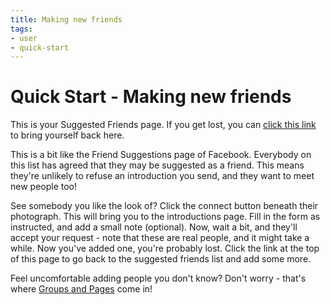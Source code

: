 ```yaml
---
title: Making new friends
tags:
- user
- quick-start
---
```

# Quick Start - Making new friends

This is your Suggested Friends page.
If you get lost, you can [click this link](./making-new-friends.md) to bring yourself back here.

This is a bit like the Friend Suggestions page of Facebook.
Everybody on this list has agreed that they may be suggested as a friend.
This means they're unlikely to refuse an introduction you send, and they want to meet new people too!

See somebody you like the look of?
Click the connect button beneath their photograph.
This will bring you to the introductions page.
Fill in the form as instructed, and add a small note (optional).
Now, wait a bit, and they'll accept your request - note that these are real people, and it might take a while.
Now you've added one, you're probably lost.
Click the link at the top of this page to go back to the suggested friends list and add some more.

Feel uncomfortable adding people you don't know?
Don't worry - that's where [Groups and Pages](./groups-and-pages.md) come in!
